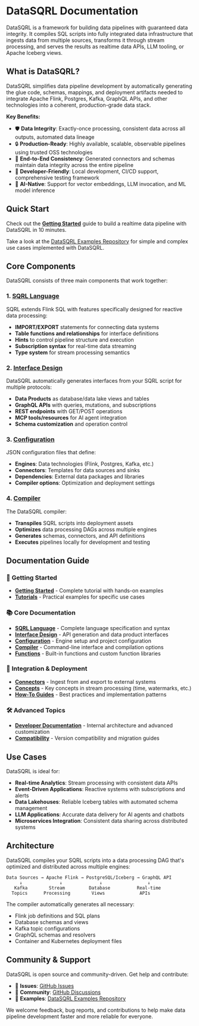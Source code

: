 # DataSQRL Documentation

DataSQRL is a framework for building data pipelines with guaranteed data integrity. It compiles SQL scripts into fully integrated data infrastructure that ingests data from multiple sources, transforms it through stream processing, and serves the results as realtime data APIs, LLM tooling, or Apache Iceberg views.

## What is DataSQRL?

DataSQRL simplifies data pipeline development by automatically generating the glue code, schemas, mappings, and deployment artifacts needed to integrate Apache Flink, Postgres, Kafka, GraphQL APIs, and other technologies into a coherent, production-grade data stack.

**Key Benefits:**
- 🛡️ **Data Integrity**: Exactly-once processing, consistent data across all outputs, automated data lineage
- 🔒 **Production-Ready**: Highly available, scalable, observable pipelines using trusted OSS technologies
- 🔗 **End-to-End Consistency**: Generated connectors and schemas maintain data integrity across the entire pipeline
- 🚀 **Developer-Friendly**: Local development, CI/CD support, comprehensive testing framework
- 🤖 **AI-Native**: Support for vector embeddings, LLM invocation, and ML model inference

## Quick Start

Check out the [**Getting Started**](getting-started) guide to build a realtime data pipeline with DataSQRL in 10 minutes.

Take a look at the [DataSQRL Examples Repository](https://github.com/DataSQRL/datasqrl-examples) for simple and complex use cases implemented with DataSQRL.

## Core Components

DataSQRL consists of three main components that work together:

### 1. [SQRL Language](../sqrl-language)
SQRL extends Flink SQL with features specifically designed for reactive data processing:
- **IMPORT/EXPORT** statements for connecting data systems
- **Table functions and relationships** for interface definitions
- **Hints** to control pipeline structure and execution
- **Subscription syntax** for real-time data streaming
- **Type system** for stream processing semantics

### 2. [Interface Design](../interface)
DataSQRL automatically generates interfaces from your SQRL script for multiple protocols:
- **Data Products** as database/data lake views and tables
- **GraphQL APIs** with queries, mutations, and subscriptions
- **REST endpoints** with GET/POST operations
- **MCP tools/resources** for AI agent integration
- **Schema customization** and operation control

### 3. [Configuration](../configuration)
JSON configuration files that define:
- **Engines**: Data technologies (Flink, Postgres, Kafka, etc.)
- **Connectors**: Templates for data sources and sinks
- **Dependencies**: External data packages and libraries
- **Compiler options**: Optimization and deployment settings

### 4. [Compiler](../compiler)
The DataSQRL compiler:
- **Transpiles** SQRL scripts into deployment assets
- **Optimizes** data processing DAGs across multiple engines
- **Generates** schemas, connectors, and API definitions
- **Executes** pipelines locally for development and testing

## Documentation Guide

### 🚀 **Getting Started**
- [**Getting Started**](getting-started) - Complete tutorial with hands-on examples
- [**Tutorials**](tutorials) - Practical examples for specific use cases

### 📚 **Core Documentation**
- [**SQRL Language**](../sqrl-language) - Complete language specification and syntax
- [**Interface Design**](../interface) - API generation and data product interfaces
- [**Configuration**](../configuration) - Engine setup and project configuration
- [**Compiler**](../compiler) - Command-line interface and compilation options
- [**Functions**](../functions) - Built-in functions and custom function libraries

### 🔌 **Integration & Deployment**
- [**Connectors**](../connectors) - Ingest from and export to external systems
- [**Concepts**](concepts) - Key concepts in stream processing (time, watermarks, etc.)
- [**How-To Guides**](/docs/category/-how-to) - Best practices and implementation patterns

### 🛠️ **Advanced Topics**
- [**Developer Documentation**](../deepdive) - Internal architecture and advanced customization
- [**Compatibility**](../compatibility) - Version compatibility and migration guides

## Use Cases

DataSQRL is ideal for:
- **Real-time Analytics**: Stream processing with consistent data APIs
- **Event-Driven Applications**: Reactive systems with subscriptions and alerts
- **Data Lakehouses**: Reliable Iceberg tables with automated schema management
- **LLM Applications**: Accurate data delivery for AI agents and chatbots
- **Microservices Integration**: Consistent data sharing across distributed systems

## Architecture

DataSQRL compiles your SQRL scripts into a data processing DAG that's optimized and distributed across multiple engines:

```
Data Sources → Apache Flink → PostgreSQL/Iceberg → GraphQL API
     ↓              ↓              ↓                 ↓
   Kafka        Stream         Database          Real-time
  Topics      Processing        Views             APIs
```

The compiler automatically generates all necessary:
- Flink job definitions and SQL plans
- Database schemas and views  
- Kafka topic configurations
- GraphQL schemas and resolvers
- Container and Kubernetes deployment files

## Community & Support

DataSQRL is open source and community-driven. Get help and contribute:

- 🐛 **Issues**: [GitHub Issues](https://github.com/DataSQRL/sqrl/issues)
- 💬 **Community**: [GitHub Discussions](https://github.com/DataSQRL/sqrl/discussions/)
- 🎯 **Examples**: [DataSQRL Examples Repository](https://github.com/DataSQRL/datasqrl-examples)

We welcome feedback, bug reports, and contributions to help make data pipeline development faster and more reliable for everyone.
